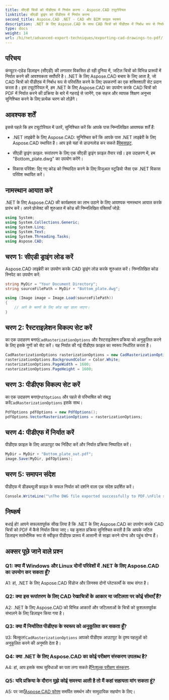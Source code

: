 ```yaml
---
title: सीएडी चित्रों को पीडीएफ में निर्यात करना - Aspose.CAD ट्यूटोरियल
linktitle: सीएडी ड्राइंग को पीडीएफ में निर्यात करना
second_title: Aspose.CAD .NET - CAD और BIM फ़ाइल स्वरूप
description: .NET के लिए Aspose.CAD के साथ CAD चित्रों को पीडीएफ में निर्बाध रूप से निर्यात करें। कुशल रूपांतरण के लिए हमारी चरण-दर-चरण मार्गदर्शिका का पालन करें।
type: docs
weight: 14
url: /hi/net/advanced-export-techniques/exporting-cad-drawings-to-pdf/
---
```

## परिचय

कंप्यूटर-एडेड डिज़ाइन (सीएडी) की लगातार विकसित हो रही दुनिया में, जटिल चित्रों को विभिन्न प्रारूपों में निर्यात करने की आवश्यकता सर्वोपरि है। .NET के लिए Aspose.CAD बचाव के लिए आता है, जो CAD चित्रों को पीडीएफ में निर्बाध रूप से परिवर्तित करने के लिए उपकरणों का एक शक्तिशाली सेट प्रदान करता है। इस ट्यूटोरियल में, हम .NET के लिए Aspose.CAD का उपयोग करके CAD चित्रों को PDF में निर्यात करने की प्रक्रिया के बारे में गहराई से जानेंगे, एक सहज और व्यापक शिक्षण अनुभव सुनिश्चित करने के लिए प्रत्येक चरण को तोड़ेंगे।

## आवश्यक शर्तें

इससे पहले कि हम ट्यूटोरियल में उतरें, सुनिश्चित करें कि आपके पास निम्नलिखित आवश्यक शर्तें हैं:

-  .NET लाइब्रेरी के लिए Aspose.CAD: सुनिश्चित करें कि आपके पास .NET लाइब्रेरी के लिए Aspose.CAD स्थापित है। आप इसे यहां से डाउनलोड कर सकते हैं[वेबसाइट](https://releases.aspose.com/cad/net/).

- सीएडी ड्राइंग फ़ाइल: रूपांतरण के लिए एक सीएडी ड्राइंग फ़ाइल तैयार रखें। इस उदाहरण में, हम "Bottom_plate.dwg" का उपयोग करेंगे।

- विकास परिवेश: दिए गए कोड को निष्पादित करने के लिए विजुअल स्टूडियो जैसा एक .NET विकास परिवेश स्थापित करें।

## नामस्थान आयात करें

.NET के लिए Aspose.CAD की कार्यक्षमता का लाभ उठाने के लिए आवश्यक नामस्थान आयात करके प्रारंभ करें। अपने प्रोजेक्ट की शुरुआत में कोड की निम्नलिखित पंक्तियाँ जोड़ें:

```csharp
using System;
using System.Collections.Generic;
using System.Linq;
using System.Text;
using System.Threading.Tasks;
using Aspose.CAD;
```

## चरण 1: सीएडी ड्राइंग लोड करें

Aspose.CAD लाइब्रेरी का उपयोग करके CAD ड्राइंग लोड करके शुरुआत करें। निम्नलिखित कोड स्निपेट का उपयोग करें:

```csharp
string MyDir = "Your Document Directory";
string sourceFilePath = MyDir + "Bottom_plate.dwg";

using (Image image = Image.Load(sourceFilePath))
{
    // आगे के चरणों के लिए कोड यहां डाला जाएगा।
}
```

## चरण 2: रैस्टराइज़ेशन विकल्प सेट करें

 का एक उदाहरण बनाएं`CadRasterizationOptions` और रैस्टराइज़ेशन प्रक्रिया को अनुकूलित करने के लिए इसके गुणों को सेट करें। यह निर्यात की गई पीडीएफ फ़ाइल का स्वरूप निर्धारित करता है।

```csharp
CadRasterizationOptions rasterizationOptions = new CadRasterizationOptions();
rasterizationOptions.BackgroundColor = Color.White;
rasterizationOptions.PageWidth = 1600;
rasterizationOptions.PageHeight = 1600;
```

## चरण 3: पीडीएफ विकल्प सेट करें

 का एक उदाहरण बनाएं`PdfOptions` और पहले से परिभाषित को संबद्ध करें`CadRasterizationOptions` इसके साथ।

```csharp
PdfOptions pdfOptions = new PdfOptions();
pdfOptions.VectorRasterizationOptions = rasterizationOptions;
```

## चरण 4: पीडीएफ में निर्यात करें

पीडीएफ फ़ाइल के लिए आउटपुट पथ निर्दिष्ट करें और निर्यात प्रक्रिया निष्पादित करें।

```csharp
MyDir = MyDir + "Bottom_plate_out.pdf";
image.Save(MyDir, pdfOptions);
```

## चरण 5: समापन संदेश

पीडीएफ में डीडब्ल्यूजी फ़ाइल के सफल निर्यात को दर्शाने वाला एक संदेश प्रदर्शित करें।

```csharp
Console.WriteLine("\nThe DWG file exported successfully to PDF.\nFile saved at " + MyDir);
```

## निष्कर्ष

बधाई हो! आपने सफलतापूर्वक सीख लिया है कि .NET के लिए Aspose.CAD का उपयोग करके CAD चित्रों को PDF में कैसे निर्यात किया जाए। यह कुशल प्रक्रिया सुनिश्चित करती है कि आपके जटिल डिज़ाइन सार्वभौमिक रूप से स्वीकृत पीडीएफ प्रारूप में आसानी से साझा करने योग्य और पहुंच योग्य हैं।

## अक्सर पूछे जाने वाले प्रश्न

### Q1: क्या मैं Windows और Linux दोनों परिवेशों में .NET के लिए Aspose.CAD का उपयोग कर सकता हूँ?

A1: हां, .NET के लिए Aspose.CAD विंडोज और लिनक्स दोनों प्लेटफार्मों के साथ संगत है।

### Q2: क्या इस रूपांतरण के लिए CAD रेखाचित्रों के आकार या जटिलता पर कोई सीमाएँ हैं?

A2: .NET के लिए Aspose.CAD को विभिन्न आकारों और जटिलताओं के चित्रों को कुशलतापूर्वक संभालने के लिए डिज़ाइन किया गया है।

### Q3: क्या मैं निर्यातित पीडीएफ के स्वरूप को अनुकूलित कर सकता हूँ?

 उ3: बिल्कुल!`CadRasterizationOptions` आपको पीडीएफ आउटपुट के दृश्य पहलुओं को अनुकूलित करने की अनुमति देता है।

### Q4: क्या .NET के लिए Aspose.CAD का कोई परीक्षण संस्करण उपलब्ध है?

 A4: हां, आप इसके साथ सुविधाओं का पता लगा सकते हैं[निःशुल्क परीक्षण संस्करण](https://releases.aspose.com/).

### Q5: यदि प्रक्रिया के दौरान मुझे कोई समस्या आती है तो मैं कहां सहायता मांग सकता हूं?

A5: पर जाएँ[Aspose.CAD फोरम](https://forum.aspose.com/c/cad/19) समर्पित समर्थन और सामुदायिक सहयोग के लिए।